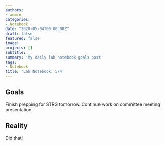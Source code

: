 ```yaml
---
authors:
- admin
categories:
- Notebook
date: "2020-05-04T00:00:00Z"
draft: false
featured: false
image:
projects: []
subtitle: 
summary: 'My daily lab notebook goals post'
tags:
- Notebook
title: 'Lab Notebook: 5/4'
---
```


## Goals ##
Finish prepping for STRG tomorrow. Continue work on committee meeting presentation. 

## Reality ##
Did that!
